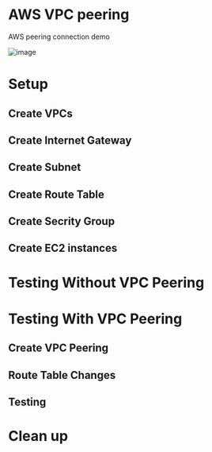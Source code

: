 # AWS VPC peering
AWS peering connection demo 

![image](https://github.com/user-attachments/assets/54f55ebd-089a-4273-a647-a9d5135b2e8d)


# Setup

## Create VPCs

## Create Internet Gateway

## Create Subnet

## Create Route Table

## Create Secrity Group

## Create EC2 instances

# Testing Without VPC Peering

# Testing With VPC Peering

## Create VPC Peering

## Route Table Changes

## Testing

# Clean up



